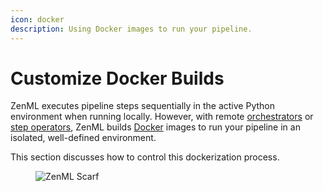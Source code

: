 ```yaml
---
icon: docker
description: Using Docker images to run your pipeline.
---
```


# Customize Docker Builds

ZenML executes pipeline steps sequentially in the active Python environment when running locally. However, with remote [orchestrators](../../../user-guide/production-guide/cloud-orchestration.md) or [step operators](../../../component-guide/step-operators/step-operators.md), ZenML builds [Docker](https://www.docker.com/) images to run your pipeline in an isolated, well-defined environment.

This section discusses how to control this dockerization process.

<figure><img src="https://static.scarf.sh/a.png?x-pxid=f0b4f458-0a54-4fcd-aa95-d5ee424815bc" alt="ZenML Scarf"><figcaption></figcaption></figure>
